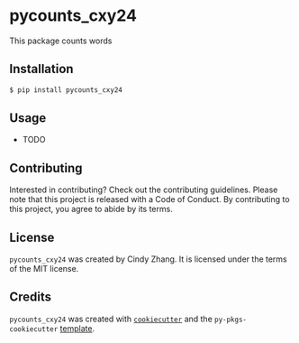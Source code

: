 # pycounts_cxy24

This package counts words

## Installation

```bash
$ pip install pycounts_cxy24
```

## Usage

- TODO

## Contributing

Interested in contributing? Check out the contributing guidelines. Please note that this project is released with a Code of Conduct. By contributing to this project, you agree to abide by its terms.

## License

`pycounts_cxy24` was created by Cindy Zhang. It is licensed under the terms of the MIT license.

## Credits

`pycounts_cxy24` was created with [`cookiecutter`](https://cookiecutter.readthedocs.io/en/latest/) and the `py-pkgs-cookiecutter` [template](https://github.com/py-pkgs/py-pkgs-cookiecutter).
